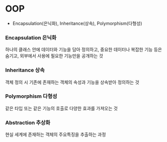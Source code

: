  # OOP
 - Encapsulation(은닉화), Inheritance(상속), Polymorphism(다형성)
 ### Encapsulation 은닉화
 하나의 클래스 안에 데이터와 기능을 담아 정의하고, 중요한 데이터나 복잡한 기능 등은 숨기고, 외부에서 사용에 필요한 기능만을 공개하는 것
 ### Inheritance 상속
 객체 정의 시 기존에 존재하는 객체의 속성과 기능을 상속받아 정의하는 것
 ### Polymorphism 다형성
 같은 타입 또는 같은 기능의 호출로 다양한 효과를 가져오는 것
 ### Abstraction 추상화
 현실 세계에 존재하는 객체의 주요특징을 추출하는 과정
 